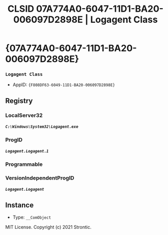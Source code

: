 ﻿---
title: "CLSID 07A774A0-6047-11D1-BA20-006097D2898E | Logagent Class"
excerpt: What is COM-Object CLSID 07A774A0-6047-11D1-BA20-006097D2898E?
---

# {07A774A0-6047-11D1-BA20-006097D2898E}

### `Logagent Class`
* AppID: `{F808DF63-6049-11D1-BA20-006097D2898E}`

## Registry


### LocalServer32

##### `C:\Windows\System32\Logagent.exe`

### ProgID

##### `Logagent.Logagent.1`

### Programmable


### VersionIndependentProgID

##### `Logagent.Logagent`

## Instance

* Type: `__ComObject`

MIT License. Copyright (c) 2021 Strontic.


